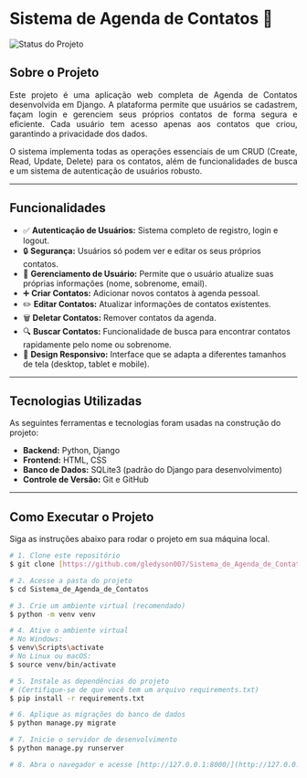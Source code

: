 # Sistema de Agenda de Contatos 📖

![Status do Projeto](https://img.shields.io/badge/status-conclu%C3%ADdo-green)

## Sobre o Projeto
<p align="justify">
Este projeto é uma aplicação web completa de Agenda de Contatos desenvolvida em Django. A plataforma permite que usuários se cadastrem, façam login e gerenciem seus próprios contatos de forma segura e eficiente. Cada usuário tem acesso apenas aos contatos que criou, garantindo a privacidade dos dados.
</p>
<p align="justify">
O sistema implementa todas as operações essenciais de um CRUD (Create, Read, Update, Delete) para os contatos, além de funcionalidades de busca e um sistema de autenticação de usuários robusto.
</p>

---

## Funcionalidades

-   ✅ **Autenticação de Usuários:** Sistema completo de registro, login e logout.
-   🔒 **Segurança:** Usuários só podem ver e editar os seus próprios contatos.
-   👤 **Gerenciamento de Usuário:** Permite que o usuário atualize suas próprias informações (nome, sobrenome, email).
-   ➕ **Criar Contatos:** Adicionar novos contatos à agenda pessoal.
-   ✏️ **Editar Contatos:** Atualizar informações de contatos existentes.
-   🗑️ **Deletar Contatos:** Remover contatos da agenda.
-   🔍 **Buscar Contatos:** Funcionalidade de busca para encontrar contatos rapidamente pelo nome ou sobrenome.
-   📱 **Design Responsivo:** Interface que se adapta a diferentes tamanhos de tela (desktop, tablet e mobile).

---

## Tecnologias Utilizadas

As seguintes ferramentas e tecnologias foram usadas na construção do projeto:

-   **Backend:** Python, Django
-   **Frontend:** HTML, CSS
-   **Banco de Dados:** SQLite3 (padrão do Django para desenvolvimento)
-   **Controle de Versão:** Git e GitHub

---

## Como Executar o Projeto

Siga as instruções abaixo para rodar o projeto em sua máquina local.

```bash
# 1. Clone este repositório
$ git clone [https://github.com/gledyson007/Sistema_de_Agenda_de_Contatos.git](https://github.com/gledyson007/Sistema_de_Agenda_de_Contatos.git)

# 2. Acesse a pasta do projeto
$ cd Sistema_de_Agenda_de_Contatos

# 3. Crie um ambiente virtual (recomendado)
$ python -m venv venv

# 4. Ative o ambiente virtual
# No Windows:
$ venv\Scripts\activate
# No Linux ou macOS:
$ source venv/bin/activate

# 5. Instale as dependências do projeto
# (Certifique-se de que você tem um arquivo requirements.txt)
$ pip install -r requirements.txt

# 6. Aplique as migrações do banco de dados
$ python manage.py migrate

# 7. Inicie o servidor de desenvolvimento
$ python manage.py runserver

# 8. Abra o navegador e acesse [http://127.0.0.1:8000/](http://127.0.0.1:8000/)
